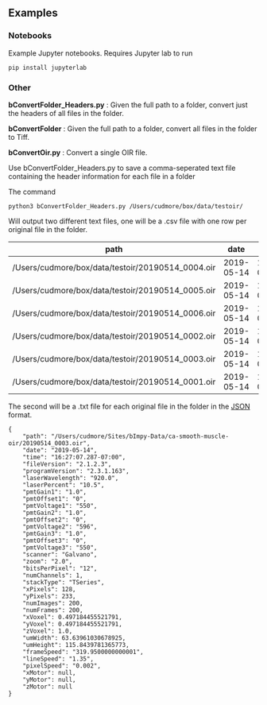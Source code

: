## Examples

### Notebooks

Example Jupyter notebooks. Requires Jupyter lab to run

```
pip install jupyterlab
```
### Other

**bConvertFolder_Headers.py** : Given the full path to a folder, convert just the headers of all files in the folder.

**bConvertFolder** : Given the full path to a folder, convert all files in the folder to Tiff.

**bConvertOir.py** : Convert a single OIR file.

Use bConvertFolder_Headers.py to save a comma-seperated text file containing the header information for each file in a folder

The command

```
python3 bConvertFolder_Headers.py /Users/cudmore/box/data/testoir/
```

Will output two different text files, one will be a .csv file with one row per original file in the folder.

|path                                             |date      |time              |fileVersion|programVersion|laserWavelength|pmtGain1|pmtOffset1|pmtVoltage1|pmtGain2|pmtOffset2|pmtVoltage2|pmtGain3|pmtOffset3|pmtVoltage3|scanner|zoom|bitsPerPixel|numChannels|stackType|xPixels|yPixels|numImages|numFrames|xVoxel           |yVoxel           |zVoxel|frameSpeed       |lineSpeed|pixelSpeed|xMotor|yMotor|zMotor|
|-------------------------------------------------|----------|------------------|-----------|--------------|---------------|--------|----------|-----------|--------|----------|-----------|--------|----------|-----------|-------|----|------------|-----------|---------|-------|-------|---------|---------|-----------------|-----------------|------|-----------------|---------|----------|------|------|------|
|/Users/cudmore/box/data/testoir/20190514_0004.oir|2019-05-14|16:52:02.879-07:00|2.1.2.3    |2.3.1.163     |920.0          |1.0     |0         |453        |1.0     |0         |596        |1.0     |0         |453        |Galvano|2.0 |12          |1          |TSeries  |242    |453    |200      |200      |0.497184455521791|0.497184455521791|1.0   |721.146          |1.578    |0.002     |None  |None  |None  |
|/Users/cudmore/box/data/testoir/20190514_0005.oir|2019-05-14|17:10:32.520-07:00|2.1.2.3    |2.3.1.163     |920.0          |1.0     |0         |453        |1.0     |0         |596        |1.0     |0         |453        |Galvano|2.0 |12          |1          |TSeries  |242    |453    |200      |200      |0.497184455521791|0.497184455521791|1.0   |721.146          |1.578    |0.002     |None  |None  |None  |
|/Users/cudmore/box/data/testoir/20190514_0006.oir|2019-05-14|17:13:53.682-07:00|2.1.2.3    |2.3.1.163     |920.0          |1.0     |0         |453        |1.0     |0         |596        |1.0     |0         |453        |Galvano|2.0 |12          |1          |TSeries  |242    |453    |200      |200      |0.497184455521791|0.497184455521791|1.0   |721.146          |1.578    |0.002     |None  |None  |None  |
|/Users/cudmore/box/data/testoir/20190514_0002.oir|2019-05-14|16:24:05.214-07:00|2.1.2.3    |2.3.1.163     |920.0          |1.0     |0         |550        |1.0     |0         |596        |1.0     |0         |550        |Galvano|2.0 |12          |1          |TSeries  |128    |233    |200      |200      |0.497184455521791|0.497184455521791|1.0   |319.9500000000001|1.35     |0.002     |None  |None  |None  |
|/Users/cudmore/box/data/testoir/20190514_0003.oir|2019-05-14|16:27:07.287-07:00|2.1.2.3    |2.3.1.163     |920.0          |1.0     |0         |550        |1.0     |0         |596        |1.0     |0         |550        |Galvano|2.0 |12          |1          |TSeries  |128    |233    |200      |200      |0.497184455521791|0.497184455521791|1.0   |319.9500000000001|1.35     |0.002     |None  |None  |None  |
|/Users/cudmore/box/data/testoir/20190514_0001.oir|2019-05-14|15:43:24.544-07:00|2.1.2.3    |2.3.1.163     |920.0          |1.0     |0         |557        |1.0     |0         |569        |1.0     |0         |557        |Galvano|2.0 |12          |1          |TSeries  |148    |218    |200      |200      |0.497184455521791|0.497184455521791|1.0   |307.19           |1.39     |0.002     |None  |None  |None  |

The second will be a .txt file for each original file in the folder in the [JSON][json] format.

```
{
    "path": "/Users/cudmore/Sites/bImpy-Data/ca-smooth-muscle-oir/20190514_0003.oir",
    "date": "2019-05-14",
    "time": "16:27:07.287-07:00",
    "fileVersion": "2.1.2.3",
    "programVersion": "2.3.1.163",
    "laserWavelength": "920.0",
    "laserPercent": "10.5",
    "pmtGain1": "1.0",
    "pmtOffset1": "0",
    "pmtVoltage1": "550",
    "pmtGain2": "1.0",
    "pmtOffset2": "0",
    "pmtVoltage2": "596",
    "pmtGain3": "1.0",
    "pmtOffset3": "0",
    "pmtVoltage3": "550",
    "scanner": "Galvano",
    "zoom": "2.0",
    "bitsPerPixel": "12",
    "numChannels": 1,
    "stackType": "TSeries",
    "xPixels": 128,
    "yPixels": 233,
    "numImages": 200,
    "numFrames": 200,
    "xVoxel": 0.497184455521791,
    "yVoxel": 0.497184455521791,
    "zVoxel": 1.0,
    "umWidth": 63.63961030678925,
    "umHeight": 115.8439781365773,
    "frameSpeed": "319.9500000000001",
    "lineSpeed": "1.35",
    "pixelSpeed": "0.002",
    "xMotor": null,
    "yMotor": null,
    "zMotor": null
}
```

[json]: https://www.json.org/
